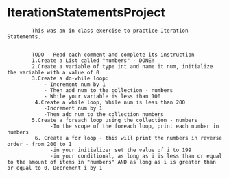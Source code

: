 # IterationStatementsProject
            
            This was an in class exercise to practice Iteration Statements.
            
            
            TODO - Read each comment and complete its instruction
            1.Create a List called "numbers" - DONE!
            2.Create a variable of type int and name it num, initialize the variable with a value of 0          
            3.Create a do-while loop:
                - Increment num by 1
                - Then add num to the collection - numbers
                - While your variable is less than 100
             4.Create a while loop, While num is less than 200
                -Increment num by 1
                -Then add num to the collection numbers
            5.Create a foreach loop using the collection - numbers
                  -In the scope of the foreach loop, print each number in numbers
             6. Create a for loop - this will print the numbers in reverse order - from 200 to 1
                  -in your initializer set the value of i to 199
                  -in your conditional, as long as i is less than or equal to the amount of items in "numbers" AND as long as i is greater than or equal to 0, Decrement i by 1
        
